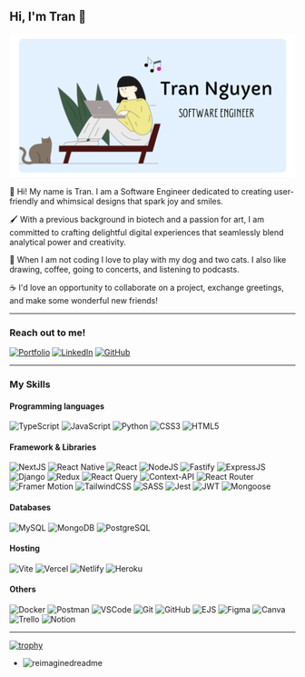 ## Hi, I'm Tran 👋
![Banner Image](/banner-image-update.png)

🌻  Hi! My name is Tran. I am a Software Engineer dedicated to creating user-friendly and whimsical designs that spark joy and smiles.

🖌️  With a previous background in biotech and a passion for art, I am committed to crafting delightful digital experiences that seamlessly blend analytical power and creativity.

🐶  When I am not coding I love to play with my dog and two cats. I also like drawing, coffee, going to concerts, and listening to podcasts.

☕️  I'd love an opportunity to collaborate on a project, exchange greetings, and make some wonderful new friends!


---


### Reach out to me!
<a href='https://iamtran.netlify.app/'>![Portfolio](https://img.shields.io/badge/Personal_Website-pink?style=for-the-badge)</a>
<a href='https://www.linkedin.com/in/tran-huynh-nguyen/' target='_blank'>![LinkedIn](https://img.shields.io/badge/LinkedIn-blue?style=for-the-badge&logo=linkedin)</a>
<a href='https://github.com/kalyntn97'>![GitHub](https://img.shields.io/badge/GitHub-black?style=for-the-badge&logo=github)</a>


---


### My Skills
#### Programming languages
![TypeScript](https://img.shields.io/badge/typescript-skyblue?style=for-the-badge&logo=typescript)
![JavaScript](https://img.shields.io/badge/JavaScript-lightyellow?style=for-the-badge&logo=javascript)
![Python](https://img.shields.io/badge/python-lightgreen?style=for-the-badge&logo=python)
![CSS3](https://img.shields.io/badge/css3-black?style=for-the-badge&logo=css3)
![HTML5](https://img.shields.io/badge/HTML5-orange?style=for-the-badge&logo=html5)
#### Framework & Libraries
![NextJS](https://img.shields.io/badge/nextjs-%23000000.svg?style=for-the-badge&logo=next.js&logoColor=white)
![React Native](https://img.shields.io/badge/react_native-%2320232a.svg?style=for-the-badge&logo=react&logoColor=%2361DAFB)
![React](https://img.shields.io/badge/React-blue?style=for-the-badge&logo=react)
![NodeJS](https://img.shields.io/badge/Node.js-white?style=for-the-badge&logo=nodedotjs)
![Fastify](https://img.shields.io/badge/fastify-%23000000.svg?style=for-the-badge&logo=fastify&logoColor=white)
![ExpressJS](https://img.shields.io/badge/Express.js-white?style=for-the-badge&logo=express)
![Django](https://img.shields.io/badge/Django-purple?style=for-the-badge&logo=django)
![Redux](https://img.shields.io/badge/redux-%23593d88.svg?style=for-the-badge&logo=redux&logoColor=white)
![React Query](https://img.shields.io/badge/-React%20Query-FF4154?style=for-the-badge&logo=react%20query&logoColor=white)
![Context-API](https://img.shields.io/badge/Context--Api-000000?style=for-the-badge&logo=react)
![React Router](https://img.shields.io/badge/ReactRouter-orange?style=for-the-badge&logo=reactrouter)
![Framer Motion](https://img.shields.io/badge/Framer_Motion-black?style=for-the-badge&logo=framer)
![TailwindCSS](https://img.shields.io/badge/tailwindcss-%2338B2AC.svg?style=for-the-badge&logo=tailwind-css&logoColor=white)
![SASS](https://img.shields.io/badge/Sass-lightpink?style=for-the-badge&logo=sass)
![Jest](https://img.shields.io/badge/-jest-%23C21325?style=for-the-badge&logo=jest&logoColor=white)
![JWT](https://img.shields.io/badge/JWT-black?style=for-the-badge&logo=JSON%20web%20tokens)
![Mongoose](https://img.shields.io/badge/Mongoose-gray?style=for-the-badge&logo=mongoose)
#### Databases
![MySQL](https://img.shields.io/badge/mysql-4479A1.svg?style=for-the-badge&logo=mysql&logoColor=white)
![MongoDB](https://img.shields.io/badge/MongoDB-green?style=for-the-badge&logo=mongodb)
![PostgreSQL](https://img.shields.io/badge/postgreSQL-%23316192.svg?style=for-the-badge&logo=postgresql&logoColor=white)
#### Hosting
![Vite](https://img.shields.io/badge/vite-%23646CFF.svg?style=for-the-badge&logo=vite&logoColor=white)
![Vercel](https://img.shields.io/badge/vercel-%23000000.svg?style=for-the-badge&logo=vercel&logoColor=white)
![Netlify](https://img.shields.io/badge/netlify-%23000000.svg?style=for-the-badge&logo=netlify&logoColor=#00C7B7)
![Heroku](https://img.shields.io/badge/heroku-%23430098.svg?style=for-the-badge&logo=heroku&logoColor=white)
#### Others
![Docker](https://img.shields.io/badge/docker-%230db7ed.svg?style=for-the-badge&logo=docker&logoColor=white")
![Postman](https://img.shields.io/badge/Postman-lightyellow?style=for-the-badge&logo=postman)
![VSCode](https://img.shields.io/badge/VSCode-blue?style=for-the-badge&logo=vscode)
![Git](https://img.shields.io/badge/git-white?style=for-the-badge&logo=git)
![GitHub](https://img.shields.io/badge/github-black?style=for-the-badge&logo=github)
![EJS](https://img.shields.io/badge/EJS-blue?style=for-the-badge)
![Figma](https://img.shields.io/badge/figma-%23F24E1E.svg?style=for-the-badge&logo=figma&logoColor=white)
![Canva](https://img.shields.io/badge/Canva-%2300C4CC.svg?style=for-the-badge&logo=Canva&logoColor=white)
![Trello](https://img.shields.io/badge/Trello-%23026AA7.svg?style=for-the-badge&logo=Trello&logoColor=white)
![Notion](https://img.shields.io/badge/Notion-%23000000.svg?style=for-the-badge&logo=notion&logoColor=white)


---
[![trophy](https://github-profile-trophy.vercel.app/?username=kalyntn97)](https://github.com/ryo-ma/github-profile-trophy)

- <img src="https://myreadme.vercel.app/api/embed/kalyntn97?panels=userstatistics,toprepositories,toplanguages,commitgraph" alt="reimaginedreadme" />

